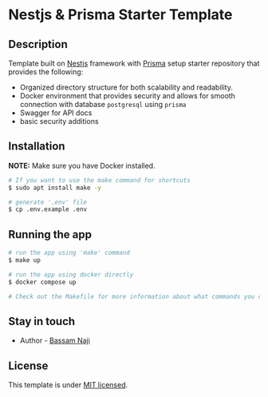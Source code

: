 <h1><strong>Nestjs & Prisma Starter Template</strong></h1>


## Description

Template built on [Nestjs](https://github.com/nestjs/nest) framework with [Prisma](https://www.prisma.io/) setup starter repository that provides the following:
- Organized directory structure for both scalability and readability. 
- Docker environment that provides security and allows for smooth connection with database `postgresql` using `prisma`
- Swagger for API docs
- basic security additions

## Installation
**NOTE:** Make sure you have Docker installed.
```bash
# If you want to use the make command for shortcuts
$ sudo apt install make -y

# generate '.env' file
$ cp .env.example .env
```

## Running the app

```bash
# run the app using 'make' command
$ make up

# run the app using docker directly
$ docker compose up

# Check out the Makefile for more information about what commands you can run
```

## Stay in touch

- Author - [Bassam Naji](https://bassamnaji.com)

## License

This template is under [MIT licensed](LICENSE).
